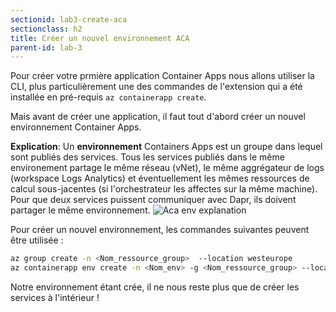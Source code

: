 ```yaml
---
sectionid: lab3-create-aca
sectionclass: h2
title: Créer un nouvel environnement ACA
parent-id: lab-3
---
```


Pour créer votre prmière application Container Apps nous allons utiliser la CLI, plus particulièrement une des commandes de l'extension qui a été installée en pré-requis `az containerapp create`.

Mais avant de créer une application, il faut tout d'abord créer un nouvel environnement Container Apps.

**Explication**:
Un **environnement** Containers Apps est un groupe dans lequel sont publiés des services. Tous les services publiés dans le même environement partage le même réseau (vNet), le même aggrégateur de logs (workspace Logs Analytics) et éventuellement les mêmes ressources de calcul sous-jacentes (si l'orchestrateur les affectes sur la même machine).
Pour que deux services puissent communiquer avec Dapr, ils doivent partager le même environnement.
![Aca env explanation](/media/lab3/create-aca-env-explanation.png)

Pour créer un nouvel environnement, les commandes suivantes peuvent être utilisée :

```bash
az group create -n <Nom_ressource_group>  --location westeurope
az containerapp env create -n <Nom_env> -g <Nom_ressource_group> --location westeurope
```

Notre environnement étant crée, il ne nous reste plus que de créer les services à l'intérieur !
